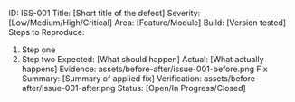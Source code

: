 ID: ISS-001
Title: [Short title of the defect]
Severity: [Low/Medium/High/Critical]
Area: [Feature/Module]
Build: [Version tested]
Steps to Reproduce:
  1) Step one
  2) Step two
Expected:
  [What should happen]
Actual:
  [What actually happens]
Evidence:
  assets/before-after/issue-001-before.png
Fix Summary:
  [Summary of applied fix]
Verification:
  assets/before-after/issue-001-after.png
Status: [Open/In Progress/Closed]
